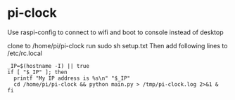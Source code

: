 # pi-clock
Use raspi-config to connect to wifi and boot to console instead of desktop

clone to /home/pi/pi-clock
run sudo sh setup.txt
Then add following lines to /etc/rc.local

```
_IP=$(hostname -I) || true
if [ "$_IP" ]; then
  printf "My IP address is %s\n" "$_IP"
  cd /home/pi/pi-clock && python main.py > /tmp/pi-clock.log 2>&1 &
fi
```
